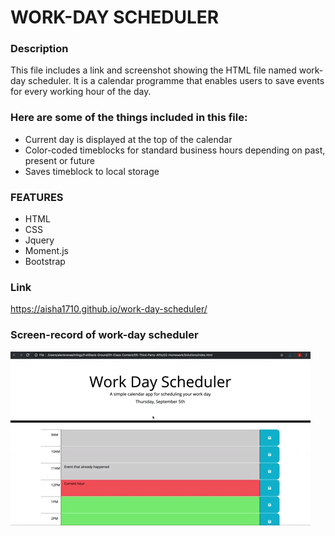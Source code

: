 # WORK-DAY SCHEDULER

### Description

This file includes a link and screenshot showing the HTML file named work-day scheduler. It is a calendar programme that enables users to save events for every working hour of the day.

### Here are some of the things included in this file:

- Current day is displayed at the top of the calendar
- Color-coded timeblocks for standard business hours depending on past, present or future
- Saves timeblock to local storage

### FEATURES

- HTML
- CSS
- Jquery
- Moment.js
- Bootstrap

### Link

https://aisha1710.github.io/work-day-scheduler/

### Screen-record of work-day scheduler

![screen-record of work-day scheduler](./Assets/images/05-third-party-apis-homework-demo.gif)
